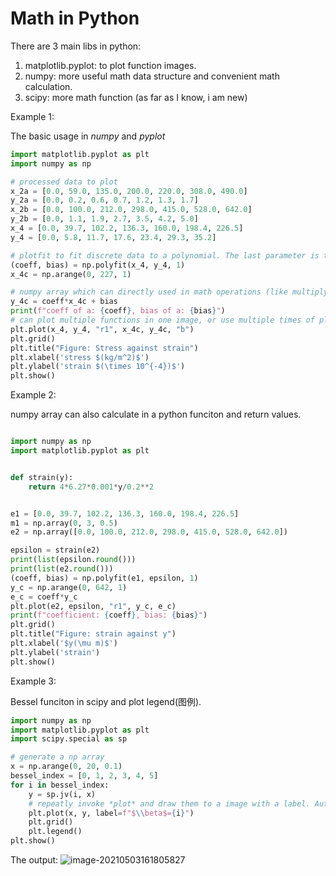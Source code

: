 # Math in Python

There are 3 main libs in python:

1. matplotlib.pyplot: to plot function images.
2. numpy: more useful math data structure and convenient math calculation.
3. scipy: more math function (as far as I know, i am new)

Example 1:

The basic usage in _numpy_ and _pyplot_

```python
import matplotlib.pyplot as plt
import numpy as np

# processed data to plot
x_2a = [0.0, 59.0, 135.0, 200.0, 220.0, 308.0, 490.0]
y_2a = [0.0, 0.2, 0.6, 0.7, 1.2, 1.3, 1.7]
x_2b = [0.0, 100.0, 212.0, 298.0, 415.0, 528.0, 642.0]
y_2b = [0.0, 1.1, 1.9, 2.7, 3.5, 4.2, 5.0]
x_4 = [0.0, 39.7, 102.2, 136.3, 160.0, 198.4, 226.5]
y_4 = [0.0, 5.8, 11.7, 17.6, 23.4, 29.3, 35.2]

# plotfit to fit discrete data to a polynomial. The last parameter is the high power item.
(coeff, bias) = np.polyfit(x_4, y_4, 1)
x_4c = np.arange(0, 227, 1)

# numpy array which can directly used in math operations (like multiply and sum). which is not support in original python data structure.
y_4c = coeff*x_4c + bias
print(f"coeff of a: {coeff}, bias of a: {bias}")
# can plot multiple functions in one image, or use multiple times of plot in a image (in following examples).
plt.plot(x_4, y_4, "r1", x_4c, y_4c, "b")
plt.grid()
plt.title("Figure: Stress against strain")
plt.xlabel('stress $(kg/m^2)$')
plt.ylabel('strain $(\times 10^{-4})$')
plt.show()

```

Example 2:

numpy array can also calculate in a python funciton and return values.

```python

import numpy as np
import matplotlib.pyplot as plt


def strain(y):
    return 4*6.27*0.001*y/0.2**2


e1 = [0.0, 39.7, 102.2, 136.3, 160.0, 198.4, 226.5]
m1 = np.array(0, 3, 0.5)
e2 = np.array([0.0, 100.0, 212.0, 298.0, 415.0, 528.0, 642.0])

epsilon = strain(e2)
print(list(epsilon.round()))
print(list(e2.round()))
(coeff, bias) = np.polyfit(e1, epsilon, 1)
y_c = np.arange(0, 642, 1)
e_c = coeff*y_c
plt.plot(e2, epsilon, "r1", y_c, e_c)
print(f"coefficient: {coeff}, bias: {bias}")
plt.grid()
plt.title("Figure: strain against y")
plt.xlabel('$y(\mu m)$')
plt.ylabel('strain')
plt.show()

```

Example 3:

Bessel funciton in scipy and plot legend(图例).

```python
import numpy as np
import matplotlib.pyplot as plt
import scipy.special as sp

# generate a np array
x = np.arange(0, 20, 0.1)
bessel_index = [0, 1, 2, 3, 4, 5]
for i in bessel_index:
    y = sp.jv(i, x)
    # repeatly invoke *plot* and draw them to a image with a label. Automatically picked different colors in different lines.
    plt.plot(x, y, label=f"$\\beta$={i}")
    plt.grid()
    plt.legend()
plt.show()

```

The output:
![image-20210503161805827](image/image-20210503161805827.png)
